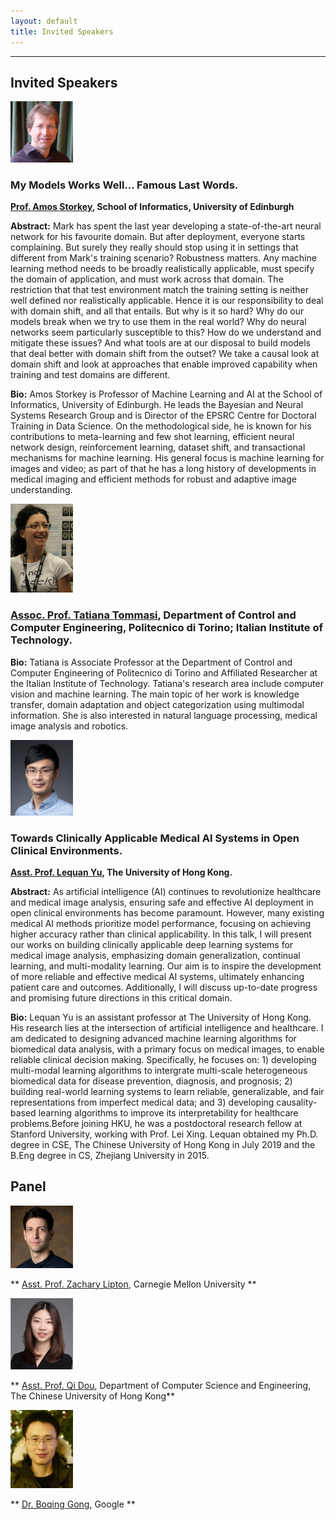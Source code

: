 ```yaml
---
layout: default
title: Invited Speakers
---
```

---

## Invited Speakers

<!--- <img src="images/David.jpeg" alt="jeff" width="100"/>  

[David Lopez-Paz](http://lopezpaz.org/), Research Scientist at Meta AI Research

-->

<img src="images/amos.jpg" alt="Amos" width="100"/>  

### My Models Works Well… Famous Last Words.

**[Prof. Amos Storkey](https://homepages.inf.ed.ac.uk/amos/), School of Informatics, University of Edinburgh**

**Abstract:** Mark has spent the last year developing a state-of-the-art neural network for his favourite domain. But after deployment, everyone starts complaining. But surely they really should stop using it in settings that different from Mark's training scenario? Robustness matters. Any machine learning method needs to be broadly realistically applicable, must specify the domain of application, and must work across that domain. The restriction that that test environment match the training setting is neither well defined nor realistically applicable. Hence it is our responsibility to deal with domain shift, and all that entails. But why is it so hard? Why do our models break when we try to use them in the real world? Why do neural networks seem particularly susceptible to this? How do we understand and mitigate these issues? And what tools are at our disposal to build models that deal better with domain shift from the outset? We take a causal look at domain shift and look at approaches that enable improved capability when training and test domains are different.

**Bio:** Amos Storkey is Professor of Machine Learning and AI at the School of Informatics, University of Edinburgh. He leads the Bayesian and Neural Systems Research Group and is Director of the EPSRC Centre for Doctoral Training in Data Science. On the methodological side, he is known for his contributions to meta-learning and few shot learning, efficient neural network design, reinforcement learning, dataset shift, and transactional mechanisms for machine learning. His general focus is machine learning for images and video; as part of that he has a long history of developments in medical imaging and efficient methods for robust and adaptive image understanding.

<img src="images/Tatiana.png" alt="Tatiana" width="100"/>  

### [Assoc. Prof. Tatiana Tommasi](http://www.tatianatommasi.com), Department of Control and Computer Engineering, Politecnico di Torino; Italian Institute of Technology.

**Bio:** Tatiana is Associate Professor at the Department of Control and Computer Engineering of Politecnico di Torino and Affiliated Researcher at the Italian Institute of Technology. Tatiana's research area include computer vision and machine learning. The main topic of her work is knowledge transfer, domain adaptation and object categorization using multimodal information. She is also interested in natural language processing, medical image analysis and robotics.

<img src="images/lequan_new_crop.jpeg" alt="Lequan" width="100"/>  


### Towards Clinically Applicable Medical AI Systems in Open Clinical Environments.

**[Asst. Prof. Lequan Yu](https://yulequan.github.io), The University of Hong Kong.**


**Abstract:** As artificial intelligence (AI) continues to revolutionize healthcare and medical image analysis, ensuring safe and effective AI deployment in open clinical environments has become paramount. However, many existing medical AI methods prioritize model performance, focusing on achieving higher accuracy rather than clinical applicability. In this talk, I will present our works on building clinically applicable deep learning systems for medical image analysis, emphasizing domain generalization, continual learning, and multi-modality learning. Our aim is to inspire the development of more reliable and effective medical AI systems, ultimately enhancing patient care and outcomes. Additionally, I will discuss up-to-date progress and promising future directions in this critical domain.

**Bio:** Lequan Yu is an assistant professor at The University of Hong Kong. His research lies at the intersection of artificial intelligence and healthcare. I am dedicated to designing advanced machine learning algorithms for biomedical data analysis, with a primary focus on medical images, to enable reliable clinical decision making. Specifically, he focuses on: 1) developing multi-modal learning algorithms to intergrate multi-scale heterogeneous biomedical data for disease prevention, diagnosis, and prognosis; 2) building real-world learning systems to learn reliable, generalizable, and fair representations from imperfect medical data; and 3) developing causality-based learning algorithms to improve its interpretability for healthcare problems.Before joining HKU, he was a postdoctoral research fellow at Stanford University, working with Prof. Lei Xing. Lequan obtained my Ph.D. degree in CSE, The Chinese University of Hong Kong in July 2019 and the B.Eng degree in CS, Zhejiang University in 2015. 


## Panel

<img src="images/zlipton.jpeg" alt="jeff" width="100"/>  

** [Asst. Prof. Zachary Lipton](https://www.zacharylipton.com), Carnegie Mellon University **



<img src="images/QD.png" alt="joe" width="100"/>  

** [Asst. Prof. Qi Dou](https://www.cse.cuhk.edu.hk/~qdou/), Department of Computer Science and Engineering, The Chinese University of Hong Kong**


<img src="images/boqinggong.jpeg" alt="amy" width="100"/>  

** [Dr. Boqing Gong](http://boqinggong.info), Google **

